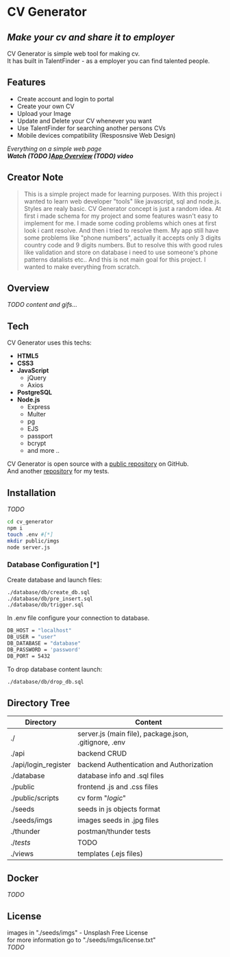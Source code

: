 # CV Generator
## _Make your cv and share it to employer_

CV Generator is simple web tool for making cv. <br />
It has built in TalentFinder - as a employer you can find talented people.

## Features
- Create account and login to portal
- Create your own CV 
- Upload your Image
- Update and Delete your CV whenever you want
- Use TalentFinder for searching another persons CVs
- Mobile devices compatibility (Resposnsive Web Design)

_Everything on a simple web page_ <br />
_**Watch (TODO )[App Overview][overwiev] (TODO) video**_

## Creator Note

> This is a simple project made for learning purposes.
> With this project i wanted to learn web developer
> "tools" like javascript, sql and node.js.
> Styles are realy basic.
> CV Generator concept is just a random idea.
> At first i made schema for my project and some
> features wasn't easy to implement for me.
> I made some coding problems which ones at first look i cant resolve.
> And then i tried to resolve them.
> My app still have some problems like "phone numbers", actually 
> it accepts only 3 digits country code and 9 digits numbers.
> But to resolve this with good rules like validation and store
> on database i need to use someone's phone patterns datalists etc..
> And this is not main goal for this project.
> I wanted to make everything from scratch.

## Overview
_TODO content and gifs..._

## Tech

CV Generator uses this techs:
- **HTML5**
- **CSS3**
- **JavaScript**
  - jQuery
  - Axios
- **PostgreSQL**
- **Node.js**
  - Express
  - Multer
  - pg
  - EJS 
  - passport
  - bcrypt
  - and more ..

CV Generator is open source with a [public repository][repo] on GitHub.  <br />
And another [repository][repo_test] for my tests.

## Installation

_TODO_

```sh
cd cv_generator
npm i
touch .env #[*]
mkdir public/imgs
node server.js
```

### Database Configuration [*]
Create database and launch files: 
```sh
./database/db/create_db.sql
./database/db/pre_insert.sql
./database/db/trigger.sql
```
In .env file configure your connection to database.
```sh
DB_HOST = "localhost"
DB_USER = "user"
DB_DATABASE = "database"
DB_PASSWORD = 'password'
DB_PORT = 5432
```

To drop database content launch:
```sh
./database/db/drop_db.sql
```
## Directory Tree
| Directory | Content |
| ------ | ------ |
| ./ | server.js (main file), package.json, .gitignore, .env |
| ./api | backend CRUD |
| ./api/login_register | backend Authentication and Authorization |
| ./database | database info and .sql files |
| ./public | frontend .js and .css files |
| ./public/scripts | cv form "_logic_" |
| ./seeds | seeds in js objects format |
| ./seeds/imgs | images seeds in .jpg files |
| ./thunder | postman/thunder tests |
| ./*tests* | TODO  |
| ./views | templates (.ejs files) |


## Docker

_TODO_

## License
images in "./seeds/imgs"  - Unsplash Free License <br>
for more information go to "./seeds/imgs/license.txt" <br>
_TODO_



   [repo]: <https://github.com/MgK720/CV_generator>
   [repo_test]: <https://github.com/MgK720/CV_generator_backend_test>
   [overwiev]: <youtube.com>
